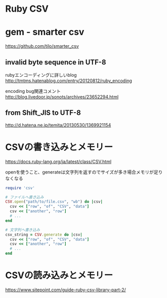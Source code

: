 Ruby CSV
=========

# gem - smarter csv

<https://github.com/tilo/smarter_csv>

## invalid byte sequence in UTF-8

rubyエンコーディングに詳しいblog
<http://tmtms.hatenablog.com/entry/20120812/ruby_encoding>

encoding bug関連コメント
<http://blog.livedoor.jp/sonots/archives/23652294.html>

## from Shift_JIS to UTF-8

<http://d.hatena.ne.jp/temita/20130530/1369921154>

# CSVの書き込みとメモリー

<https://docs.ruby-lang.org/ja/latest/class/CSV.html>

openを使うこと、generateは文字列を返すのでサイズが多き場合メモリが足りなくなる

```rb
require 'csv'

# ファイルへ書き込み
CSV.open("path/to/file.csv", "wb") do |csv|
  csv << ["row", "of", "CSV", "data"]
  csv << ["another", "row"]
  # ...
end

# 文字列へ書き込み
csv_string = CSV.generate do |csv|
  csv << ["row", "of", "CSV", "data"]
  csv << ["another", "row"]
  # ...
end
```



# CSVの読み込みとメモリー

<https://www.sitepoint.com/guide-ruby-csv-library-part-2/>

